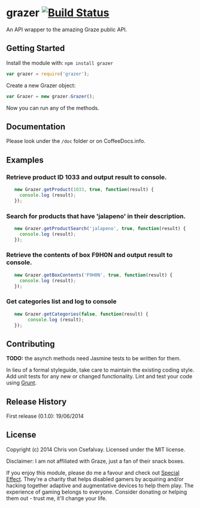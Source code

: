 # grazer [![Build Status](https://travis-ci.org/octowombat/grazer.svg?branch=master)](https://travis-ci.org/octowombat/grazer)

An API wrapper to the amazing Graze public API.

## Getting Started
Install the module with: `npm install grazer`

```javascript
var grazer = require('grazer');
```

Create a new Grazer object:

```javascript
var Grazer = new grazer.Grazer();
```

Now you can run any of the methods.


## Documentation
Please look under the `/doc` folder or on CoffeeDocs.info.

## Examples

### Retrieve product ID 1033 and output result to console.

```javascript
   new Grazer.getProduct(1033, true, function(result) {
     console.log (result);
   });
```

### Search for products that have 'jalapeno' in their description.

```javascript
   new Grazer.getProductSearch('jalapeno', true, function(result) {
     console.log (result);
   });
```
  
### Retrieve the contents of box F9H0N and output result to console.

```javascript
   new Grazer.getBoxContents('F9H0N', true, function(result) {
     console.log (result);
   });
```

### Get categories list and log to console

```javascript
   new Grazer.getCategories(false, function(result) {
        console.log (result);
   });
```

## Contributing
**TODO:** the asynch methods need Jasmine tests to be written for them.

In lieu of a formal styleguide, take care to maintain the existing coding style. Add unit tests for any new or changed functionality. Lint and test your code using [Grunt](http://gruntjs.com/).

## Release History
First release (0.1.0): 19/06/2014

## License
Copyright (c) 2014 Chris von Csefalvay. Licensed under the MIT license.

Disclaimer: I am not affiliated with Graze, just a fan of their snack boxes.

If you enjoy this module, please do me a favour and check out [Special Effect](http://www.specialeffect.org.uk/). They're a charity that helps disabled gamers by acquiring and/or hacking together adaptive and augmentative devices to help them play. The experience of gaming belongs to everyone. Consider donating or helping them out - trust me, it'll change your life.

